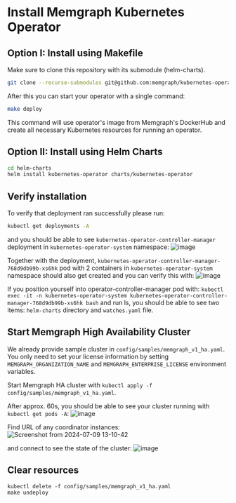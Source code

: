 # Install Memgraph Kubernetes Operator

## Option I: Install using Makefile

Make sure to clone this repository with its submodule (helm-charts).

```bash
git clone --recurse-submodules git@github.com:memgraph/kubernetes-operator.git
```

After this you can start your operator with a single command:

```bash
make deploy
```

This command will use operator's image from Memgraph's DockerHub and create all necessary Kubernetes resources for running an operator.

## Option II: Install using Helm Charts

```bash
cd helm-charts
helm install kubernetes-operator charts/kubernetes-operator
```

## Verify installation

To verify that deployment ran successfully please run:

```bash
kubectl get deployments -A
```

and you should be able to see `kubernetes-operator-controller-manager` deployment in `kubernetes-operator-system` namespace:
![image](https://github.com/memgraph/kubernetes-operator/assets/53269502/a4fc70fe-ef5b-4541-afd8-3ad3ee43a070)

Together with the deployment, `kubernetes-operator-controller-manager-768d9db99b-xs6hk` pod with 2 containers in
`kubernetes-operator-system` namespace should also get created and you can verify this with:
![image](https://github.com/memgraph/kubernetes-operator/assets/53269502/7220c1bd-588c-4662-b696-d43b3085eac3)


If you position yourself into operator-controller-manager pod with:
`kubectl exec -it -n kubernetes-operator-system kubernetes-operator-controller-manager-768d9db99b-xs6hk bash` and run ls, 
you should be able to see two items: `helm-charts` directory and `watches.yaml` file.

## Start Memgraph High Availability Cluster

We already provide sample cluster in `config/samples/memgraph_v1_ha.yaml`. You only need to set your license information by setting 
`MEMGRAPH_ORGANIZATION_NAME` and `MEMGRAPH_ENTERPRISE_LICENSE` environment variables.

Start Memgraph HA cluster with `kubectl apply -f config/samples/memgraph_v1_ha.yaml`.

After approx. 60s, you should be able to see your cluster running with `kubectl get pods -A`:
![image](https://github.com/memgraph/kubernetes-operator/assets/53269502/069e2079-03f2-4827-83c1-b06a338b63e4)

Find URL of any coordinator instances:
![Screenshot from 2024-07-09 13-10-42](https://github.com/memgraph/kubernetes-operator/assets/53269502/fbc2d487-e258-4613-bc85-0484bcf2e0dd)

and connect to see the state of the cluster:
![image](https://github.com/memgraph/kubernetes-operator/assets/53269502/c68d52e2-19f7-4e45-8ff0-fc2ee662c64b)


## Clear resources

```
kubectl delete -f config/samples/memgraph_v1_ha.yaml
make undeploy
```
